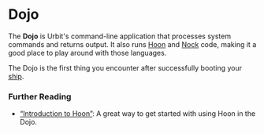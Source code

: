 # Dojo

The **Dojo** is Urbit's command-line application that processes system commands and returns output. It also runs [Hoon](/glossary/hoon) and [Nock](/glossary/nock) code, making it a good place to play around with those languages.

The Dojo is the first thing you encounter after successfully booting your [ship](/glossary/ship).

### Further Reading

- [“Introduction to Hoon”](/courses/hoon-school): A great way to get started with using Hoon in the Dojo.
